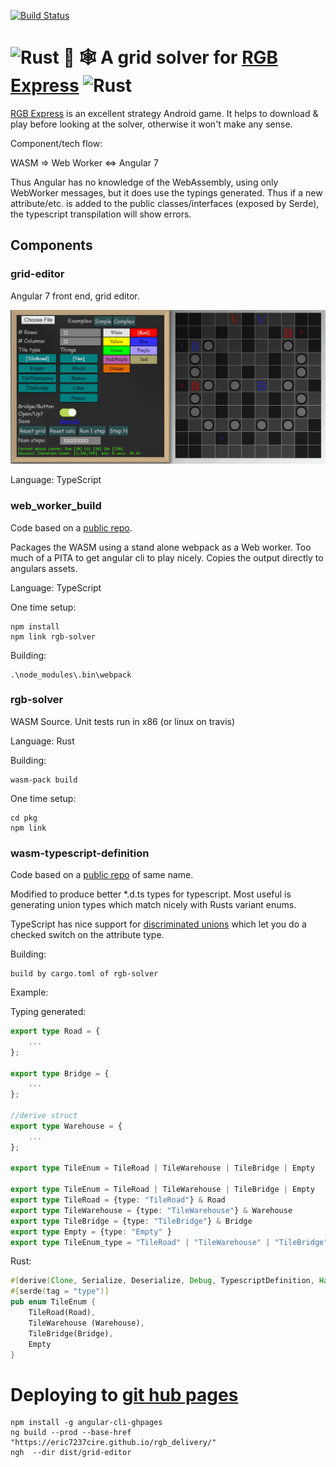 [![Build Status](https://travis-ci.org/eric7237cire/poker.svg?branch=master)](https://travis-ci.org/eric7237cire/poker)

# ![Rust](http://rust-lang.org/logos/rust-logo-32x32.png) 🦀 🕸️ A grid solver for [RGB Express](http://rgbexpress.com/) ![Rust](http://rust-lang.org/logos/rust-logo-32x32.png) 

[RGB Express](http://rgbexpress.com/) is an excellent strategy Android game.  It helps to download & play before looking at the solver, otherwise it won't make any sense.



Component/tech flow:

WASM => Web Worker <=> Angular 7

Thus Angular has no knowledge of the WebAssembly, using only WebWorker messages, but it does use the typings generated.  Thus if a new attribute/etc. is 
added to the public classes/interfaces (exposed by Serde), the typescript transpilation will show errors.


## Components

### grid-editor

Angular 7 front end, grid editor.  

![Screenshot](./readme_images/grid_editor_42.gif)

Language: TypeScript

### web_worker_build

Code based on a [public repo](https://github.com/rustwasm/rust-wasm-worker-template).

Packages the WASM using a stand alone webpack as a Web worker.  Too much of a PITA to get angular cli
to play nicely.  Copies the output directly to angulars assets.

Language: TypeScript

One time setup:
```
npm install
npm link rgb-solver
```

Building:
```
.\node_modules\.bin\webpack
```




### rgb-solver

WASM Source.  Unit tests run in x86 (or linux on travis)

Language: Rust

Building:
```
wasm-pack build
```

One time setup:
```
cd pkg
npm link
```


### wasm-typescript-definition

Code based on a [public repo](https://github.com/tcr/wasm-typescript-definition) of same name.

Modified to produce better *.d.ts types for typescript.  Most useful is generating union types which match nicely with Rusts variant enums.

TypeScript has nice support for [discriminated unions](https://basarat.gitbooks.io/typescript/docs/types/discriminated-unions.html) which let you do a checked switch on the attribute type.

Building:
```
build by cargo.toml of rgb-solver
```


Example:

Typing generated:

```typescript
export type Road = {
    ...
};

export type Bridge = {
    ...
};

//derive struct
export type Warehouse = {
    ...
};

export type TileEnum = TileRoad | TileWarehouse | TileBridge | Empty

export type TileEnum = TileRoad | TileWarehouse | TileBridge | Empty
export type TileRoad = {type: "TileRoad"} & Road
export type TileWarehouse = {type: "TileWarehouse"} & Warehouse
export type TileBridge = {type: "TileBridge"} & Bridge
export type Empty = {type: "Empty" }
export type TileEnum_type = "TileRoad" | "TileWarehouse" | "TileBridge" | "Empty"
```

Rust:

```rust
#[derive(Clone, Serialize, Deserialize, Debug, TypescriptDefinition, Hash, Eq, PartialEq)]
#[serde(tag = "type")]
pub enum TileEnum {
    TileRoad(Road),
    TileWarehouse (Warehouse),
    TileBridge(Bridge),
    Empty
}
```


# Deploying to [git hub pages](https://eric7237cire.github.io/rgb_delivery/)

```
npm install -g angular-cli-ghpages
ng build --prod --base-href "https://eric7237cire.github.io/rgb_delivery/"
ngh  --dir dist/grid-editor
```
